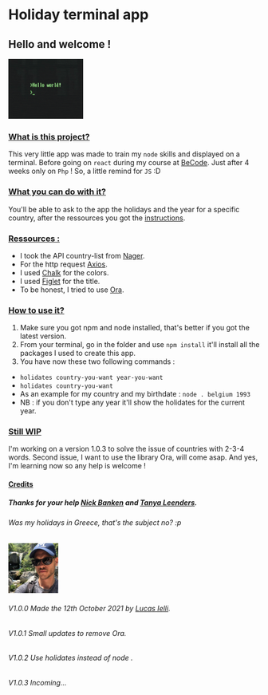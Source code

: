 # Holiday terminal app

## Hello and welcome !

<img src="hello-world.gif" alt="Hello World !" style="height: 120px; width:150px;"/>

### <u>What is this project?</u>

This very little app was made to train my `node` skills and displayed on a terminal. Before going on `react` during my course at [BeCode](https://becode.org/). Just after 4 weeks only on `Php` ! So, a little remind for `JS` :D

### <u>What you can do with it?</u>

You'll be able to ask to the app the holidays and the year for a specific country, after the ressources you got the [instructions](#instructions).

### <u></a>Ressources :</u>

- I took the API country-list from [Nager](https://date.nager.at/api/v3/PublicHolidays/2021/BE).
- For the http request [Axios](https://www.npmjs.com/package/axios).
- I used [Chalk](https://www.npmjs.com/package/chalk) for the colors.
- I used [Figlet](https://www.npmjs.com/package/figlet) for the title.
- To be honest, I tried to use [Ora](https://www.npmjs.com/package/ora).

### <u><a name="instructions"></a>How to use it?</u>

1. Make sure you got npm and node installed, that's better if you got the latest version.
2. From your terminal, go in the folder and use `npm install` it'll install all the packages I used to create this app.
3. You have now these two following commands :

- `holidates country-you-want year-you-want`
- `holidates country-you-want`
- As an example for my country and my birthdate : `node . belgium 1993`
- NB : if you don't type any year it'll show the holidates for the current year.

### <u>Still WIP</u>

I'm working on a version 1.0.3 to solve the issue of countries with 2-3-4 words.
Second issue, I want to use the library Ora, will come asap. And yes, I'm learning now so any help is welcome !

#### <u>Credits</u>

##### Thanks for your help [Nick Banken](https://github.com/NickBanken) and [Tanya Leenders](https://github.com/Tanya-Amber-L).

###### Was my holidays in Greece, that's the subject no? :p

<img src="Lucas.jpg" alt="This is me" style="height: 100px; width:100px;"/>

###### V1.0.0 Made the 12th October 2021 by [Lucas Ielli](https://github.com/LucasIelli).

###### V1.0.1 Small updates to remove Ora.

###### V1.0.2 Use holidates instead of node .

###### V1.0.3 Incoming...
